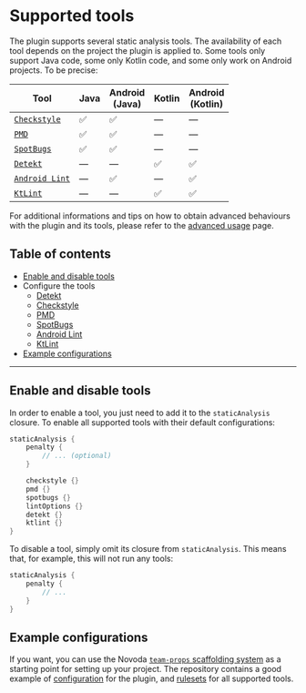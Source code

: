 # Supported tools

The plugin supports several static analysis tools. The availability of each tool depends on the project the plugin is applied to.
Some tools only support Java code, some only Kotlin code, and some only work on Android projects. To be precise:

Tool | Java | Android<br/>(Java) | Kotlin | Android<br/>(Kotlin)
---- | -------- | -------- | ----- | -----
[`Checkstyle`](https://checkstyle.sourceforge.net) | :white_check_mark: | :white_check_mark: | — | —
[`PMD`](https://pmd.github.io) | :white_check_mark: | :white_check_mark: | — | —
[`SpotBugs`](https://spotbugs.github.io/) | :white_check_mark: | :white_check_mark: | — | —
[`Detekt`](https://github.com/arturbosch/detekt) | — | — | :white_check_mark: | :white_check_mark:
[`Android Lint`](https://developer.android.com/studio/write/lint.html) | — | :white_check_mark:️ | — | :white_check_mark:️
[`KtLint`](https://github.com/shyiko/ktlint) | — | — | :white_check_mark:️ | :white_check_mark:️

For additional informations and tips on how to obtain advanced behaviours with the plugin and its tools, please refer to the
[advanced usage](advanced-usage.md) page.

## Table of contents
 * [Enable and disable tools](#enable-and-disable-tools)
 * Configure the tools
   * [Detekt](tools/detekt.md)
   * [Checkstyle](tools/checkstyle.md)
   * [PMD](tools/pmd.md)
   * [SpotBugs](tools/spotbugs.md)
   * [Android Lint](tools/android_lint.md)
   * [KtLint](tools/ktlint.md)
 * [Example configurations](#example-configurations)

---

## Enable and disable tools
In order to enable a tool, you just need to add it to the `staticAnalysis` closure. To enable all supported tools with their default configurations:

```gradle
staticAnalysis {
    penalty {
        // ... (optional)
    }

    checkstyle {}
    pmd {}
    spotbugs {}
    lintOptions {}
    detekt {}
    ktlint {}
}
```

To disable a tool, simply omit its closure from `staticAnalysis`. This means that, for example, this will not run any tools:

```gradle
staticAnalysis {
    penalty {
        // ...
    }
}
```

## Example configurations
If you want, you can use the Novoda [`team-props` scaffolding system](https://github.com/novoda/novoda/tree/master/scaffolding) as a starting point for setting
up your project. The repository contains a good example of [configuration](https://github.com/novoda/novoda/tree/master/scaffolding/team-props/static-analysis.gradle) for
the plugin, and [rulesets](https://github.com/novoda/novoda/tree/master/scaffolding/team-props/static-analysis) for all supported tools.
